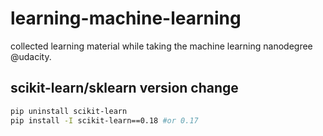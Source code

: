 # learning-machine-learning

collected learning material while taking the machine learning nanodegree @udacity.

## scikit-learn/sklearn version change
```bash
pip uninstall scikit-learn
pip install -I scikit-learn==0.18 #or 0.17
```
